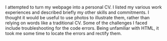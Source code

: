 I attempted to turn my webpage into a personal CV. I listed my various work experiences and described briefly my other skills and commitments. I thought it would be useful to use photos to illustrate them, rather than relying on words like a traditional CV.
Some of the challenges I faced include troubleshooting for the code errors. Being unfamiliar with HTML, it took me some time to locate the errors and rectify them.
